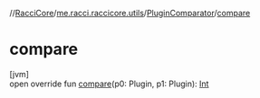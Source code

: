 //[RacciCore](../../../index.md)/[me.racci.raccicore.utils](../index.md)/[PluginComparator](index.md)/[compare](compare.md)

# compare

[jvm]\
open override fun [compare](compare.md)(p0: Plugin, p1: Plugin): [Int](https://kotlinlang.org/api/latest/jvm/stdlib/kotlin/-int/index.html)
